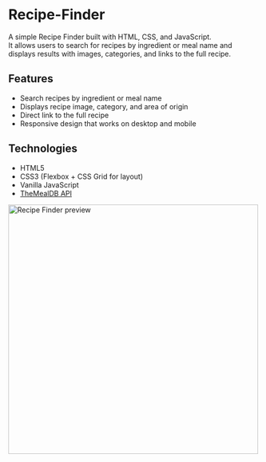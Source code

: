 # Recipe-Finder

A simple Recipe Finder built with HTML, CSS, and JavaScript.  
It allows users to search for recipes by ingredient or meal name and displays results with images, categories, and links to the full recipe.

## Features
- Search recipes by ingredient or meal name
- Displays recipe image, category, and area of origin
- Direct link to the full recipe
- Responsive design that works on desktop and mobile

## Technologies
- HTML5
- CSS3 (Flexbox + CSS Grid for layout)
- Vanilla JavaScript
- [TheMealDB API](https://www.themealdb.com/api.php)

<img src="Expense Tracker/pictures/ExpenseTracker.png" alt="Recipe Finder preview" width="500">

